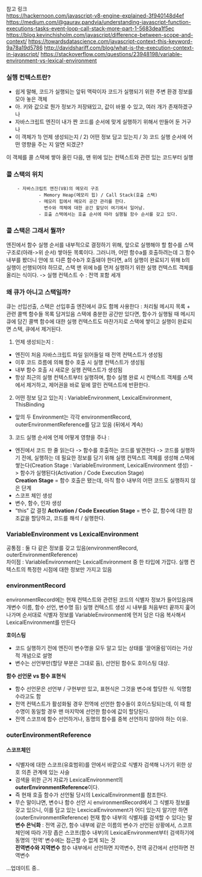 참고 링크</br>
https://hackernoon.com/javascript-v8-engine-explained-3f940148d4ef
https://medium.com/@gaurav.pandvia/understanding-javascript-function-executions-tasks-event-loop-call-stack-more-part-1-5683dea1f5ec
https://blog.kevinchisholm.com/javascript/difference-between-scope-and-context/
https://towardsdatascience.com/javascript-context-this-keyword-9a78a19d5786
http://davidshariff.com/blog/what-is-the-execution-context-in-javascript/
https://stackoverflow.com/questions/23948198/variable-environment-vs-lexical-environment


### 실행 컨텍스트란?
- 쉽게 말해, 코드가 실행되는 앞뒤 맥락이자 코드가 실행되기 위한 주변 환경 정보를 모아 놓은 객체
- 아. 키와 값으로 뭔가 정보가 저장돼있고, 값이 바뀔 수 있고, 여러 개가 존재하겠구나
- 자바스크립트 엔진이 내가 짠 코드를 순서에 맞게 실행하기 위해서 만들어 둔 거구나
- 이 객체가 1) 언제 생성되는지 / 2) 어떤 정보 담고 있는지 /  3) 코드 실행 순서에 어떤 영향을 주는 지 알면 되겠군?

이 객체를 콜 스택에 쌓아 올린 다음, 맨 위에 있는 컨텍스트와 관련 있는 코드부터 실행
### 콜 스택의 위치
		- 자바스크립트 엔진(V8)의 메모리 구조
				- Memory Heap(메모리 힙) / Call Stack(호출 스택)
				- 메모리 힙에서 메모리 공간 관리를 한다. 
				  변수와 객체에 대한 공간 할당이 여기에서 일어남.
				- 호출 스택에서는 호출 순서에 따라 실행될 함수 순서를 갖고 있다.

### 콜 스택은 그래서 뭘까?
엔진에서 함수 실행 순서를 내부적으로 결정하기 위해, 앞으로 실행해야 할 함수를 스택 구조로(아래->위 순서) 쌓아둔 목록이다.
그러니까, 어떤 함수a를 호출하려는데 그 함수 내부를 봤더니 안에 또 다른 함수b가 호출돼야 한다면, a의 실행이 완료되기 위해 b의 실행이 선행되어야 하므로, 스택 맨 위에 b를 먼저 실행하기 위한 실행 컨텍스트 객체를 올리는 식이다. -> 실행 컨텍스트 수 : 전역 포함 세개

### 왜 큐가 아니고 스택일까?
큐는 선입선출, 스택은 선입후출
엔진에서 큐도 함께 사용한다 : 처리될 메시지 목록 + 관련 콜백 함수들 목록 담겨있음
스택에 충분한 공간만 있다면, 함수가 실행될 때 메시지큐에 담긴 콜백 함수에 대한 실행 컨텍스트도 마찬가지로 스택에 쌓이고 실행이 완료되면 스택, 큐에서 제거된다.


1) 언제 생성되는지 : 
- 엔진이 처음 자바스크립트 파일 읽어들일 때 전역 컨텍스트가 생성됨 
- 이후 코드 흐름에 의해 함수 호출 시 실행 컨텍스트가 생성됨
- 내부 함수 호출 시 새로운 실행 컨텍스트가 생성됨
- 항상 최근의 실행 컨텍스트부터 실행하며, 함수 실행 완료 시 컨텍스트 객체를 스택에서 제거하고, 제어권을 바로 밑에 깔린 컨텍스트에 반환한다.

2) 어떤 정보 담고 있는지 : VariableEnvironment, LexicalEnvironment, ThisBinding
- 앞의 두 Environment는 각각 environmentRecord, outerEnvironmentReference를 담고 있음 (뒤에서 계속)

3) 코드 실행 순서에 언제 어떻게 영향을 주나 : 
- 엔진에서 코드 한 줄 읽는다 -> 함수를 호출하는 코드를 발견한다 -> 코드를 실행하기 전에, 실행하는 데 필요한 정보를 담기 위해 실행 컨텍스트 객체를 생성해 스택에 쌓는다(Creation Stage : VariableEnvironment, LexicalEnvironment 생성) -> 함수가 실행된다(Activation / Code Execution Stage)<br>
**Creation Stage**
= 함수 호출은 됐는데, 아직 함수 내부의 어떤 코드도 실행하지 않은 단계
- 스코프 체인 생성
- 변수, 함수, 인자 생성
- “this” 값 결정
**Activation / Code Execution Stage**
= 변수 값, 함수에 대한 참조값을 할당하고, 코드를 해석 / 실행한다.

### VariableEnvironment vs LexicalEnvironment
공통점 : 둘 다 같은 정보를 갖고 있음(environmentRecord, outerEnvironmentReference)<br>
차이점 : VariableEnvironment는 LexicalEnvironment 중 한 타입에 가깝다. 실행 컨텍스트의 특정한 시점에 대한 정보만 가지고 있음

### environmentRecord 
environmentRecord에는 현재 컨텍스트와 관련된 코드의 식별자 정보가 들어있음(매개변수 이름, 함수 선언, 변수명 등)
실행 컨텍스트 생성 시 내부를 처음부터 끝까지 훑어나가며 순서대로 식별자 정보를 VariableEnvironment에 먼저 담은 다음 복사해서 LexicalEnvironment를 만든다

**호이스팅**
- 코드 실행하기 전에 엔진이 변수명을 모두 알고 있는 상태를 ‘끌어올림’이라는 가상적 개념으로 설명
- 변수는 선언부만(할당 부분은 그대로 둠), 선언된 함수도 호이스팅 대상.

**함수 선언문 vs 함수 표현식**
- 함수 선언문은 선언부 / 구현부만 있고, 표현식은 그것을 변수에 할당한 식. 익명함수라고도 함
- 전역 컨텍스트가 활성화될 경우 전역에 선언한 함수들이 호이스팅되는데, 이 때 함수명이 동일할 경우 맨 마지막에 선언한 함수에 값이 할당된다. 
- 전역 스코프에 함수 선언하거나, 동명의 함수를 중복 선언하지 않아야 하는 이유.

### outerEnvironmentReference
#### 스코프체인
- 식별자에 대한 스코프(유효범위)를 안에서 바깥으로 식별자 검색해 나가기 위한 상호 의존 관계에 있는 사슬
- 검색을 위한 근거 자료가 LexicalEnvironment의 **outerEnvironmentReference**이다.
- 즉 현재 호출 함수가 선언될 당시의 LexicalEnvironment를 참조한다.
- 무슨 말이냐면, 변수나 함수 선언 시  environmentRecord에서 그 식별자 정보를 갖고 있으니, 이를 담고 있는 LexcicalEnvironment가 어디 있는지 알기만 하면(outerEnvironmentReference) 현재 함수 내부의 식별자를 검색할 수 있다는 말<br>
**변수 은닉화** : 전역 공간, 함수 내부에 같은 이름의 변수가 선언된 상황에서, 스코프체인에 따라 가장 좁은 스코프(함수 내부)의 LexicalEnvironment부터 검색하기에 동명의 ‘전역’ 변수에는 접근할 수 없게 되는 것<br>
**전역변수와 지역변수**
함수 내부에서 선언하면 지역변수, 전역 공간에서 선언하면 전역변수

...업데이트 중..
